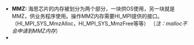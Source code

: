 - **MMZ:** 海思芯片的内存被划分为两个部分，一块供OS使用，另一块就是MMZ，供业务程序使用。操作MMZ内存需要HI_MPI提供的接口。（HI_MPI_SYS_MmzAlloc，HI_MPI_SYS_MmzFree等等）
  （*注：malloc不会申请到MMZ内存*）
- 